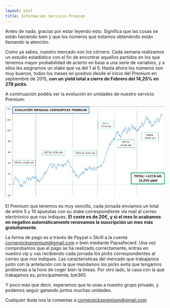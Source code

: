 ```yaml
---
layout: post
title: Información Servicio Premium
---
```


Antes de nada, gracias por estar leyendo esto. Significa que las cosas se están haciendo bien y que los números que estamos obteniendo están llamando la atención.

Como ya sabes, nuestro mercado son los córners. Cada semana realizamos un estudio estadístico con el fin de encontrar aquellos partidos en los que tenemos mayor probabilidad de acierto en base a una serie de variables, y a ellos les asignamos un stake que va del 1 al 5. Hasta ahora los números son muy buenos, todos los meses en positivo desde el inicio del Premium en septiembre de 2015, **con un yield total a cierre de Febrero del 14,25% en 278 picks**.    

A continuación podéis ver la evolución en unidades de nuestro servicio Premium:

![Stats](/img/stats.jpg)

El Premium que tenemos es muy sencillo, cada jornada enviamos un total de entre 5 y 10 apuestas con su stake correspondiente vía mail al correo electrónico que nos indiques. **El coste es de 20€, y si el mes lo acabamos en negativo automáticamente renovamos la suscripción un mes más gratuitamente.**

La forma de pago es a través de Paypal o Skrill a la cuenta cornerpickspremium@gmail.com o bien mediante Paysafecard. Una vez comprobamos que el pago se ha realizado correctamente, entras en nuestro vip y vas recibiendo cada jornada los picks correspondientes al correo que nos indiques. Las características del mercado que trabajamos junto con la antelación con la que mandamos los picks evita que tengamos problemas a la hora de coger bien la lineas. Por otro lado, la casa con la que trabajamos es, principalmente, bet365.

Y poco más que decir, esperamos que te unas a nuestro grupo privado, y podamos seguir ganando juntos muchas unidades.

Cualquier duda nos la comentas a [cornerpickspremium@gmail.com](mailto:cornerpickspremium@gmail.com)
